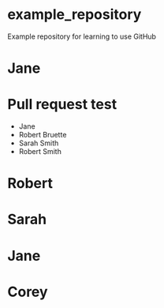 # example_repository
Example repository for learning to use GitHub

# Jane 
# Pull request test

- Jane 
- Robert Bruette
- Sarah Smith
- Robert Smith

# Robert




# Sarah




# Jane





# Corey




